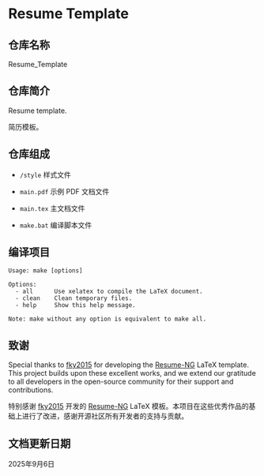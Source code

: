 # Resume Template

## 仓库名称

Resume_Template

## 仓库简介

Resume template.

简历模板。

## 仓库组成

* `/style`
样式文件

* `main.pdf`
示例 PDF 文档文件

* `main.tex`
主文档文件

* `make.bat`
编译脚本文件

## 编译项目

```
Usage: make [options]

Options:
  - all      Use xelatex to compile the LaTeX document.
  - clean    Clean temporary files.
  - help     Show this help message.

Note: make without any option is equivalent to make all.
```

## 致谢

Special thanks to [fky2015](https://github.com/fky2015) for developing the [Resume-NG](https://github.com/fky2015/resume-ng) LaTeX template. This project builds upon these excellent works, and we extend our gratitude to all developers in the open-source community for their support and contributions.

特别感谢 [fky2015](https://github.com/fky2015) 开发的 [Resume-NG](https://github.com/fky2015/resume-ng) LaTeX 模板。本项目在这些优秀作品的基础上进行了改进，感谢开源社区所有开发者的支持与贡献。

## 文档更新日期

2025年9月6日
